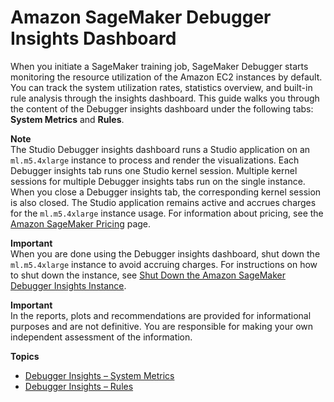 # Amazon SageMaker Debugger Insights Dashboard<a name="debugger-on-studio-insights-walkthrough"></a>

When you initiate a SageMaker training job, SageMaker Debugger starts monitoring the resource utilization of the Amazon EC2 instances by default\. You can track the system utilization rates, statistics overview, and built\-in rule analysis through the insights dashboard\. This guide walks you through the content of the Debugger insights dashboard under the following tabs: **System Metrics** and **Rules**\. 

**Note**  
The Studio Debugger insights dashboard runs a Studio application on an `ml.m5.4xlarge` instance to process and render the visualizations\. Each Debugger insights tab runs one Studio kernel session\. Multiple kernel sessions for multiple Debugger insights tabs run on the single instance\. When you close a Debugger insights tab, the corresponding kernel session is also closed\. The Studio application remains active and accrues charges for the `ml.m5.4xlarge` instance usage\. For information about pricing, see the [Amazon SageMaker Pricing](https://aws.amazon.com/sagemaker/pricing/) page\.

**Important**  
When you are done using the Debugger insights dashboard, shut down the `ml.m5.4xlarge` instance to avoid accruing charges\. For instructions on how to shut down the instance, see [Shut Down the Amazon SageMaker Debugger Insights Instance](debugger-on-studio-insights-close.md)\.

**Important**  
In the reports, plots and recommendations are provided for informational purposes and are not definitive\. You are responsible for making your own independent assessment of the information\.

**Topics**
+ [Debugger Insights – System Metrics](debugger-on-studio-insights-sys-metrics.md)
+ [Debugger Insights – Rules](debugger-on-studio-insights-rules.md)